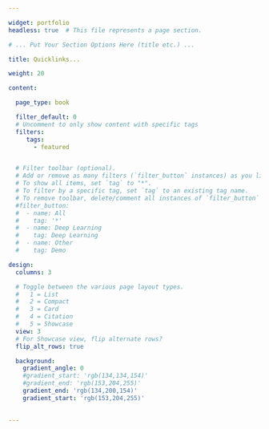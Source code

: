 ```yaml
---

widget: portfolio
headless: true  # This file represents a page section.

# ... Put Your Section Options Here (title etc.) ...

title: Quicklinks...

weight: 20

content:

  page_type: book

  filter_default: 0
  # Uncomment to only show content with specific tags
  filters:
     tags:
       - featured 


  # Filter toolbar (optional).
  # Add or remove as many filters (`filter_button` instances) as you like.
  # To show all items, set `tag` to "*".
  # To filter by a specific tag, set `tag` to an existing tag name.
  # To remove toolbar, delete/comment all instances of `filter_button` below.
  #filter_button:
  #  - name: All
  #    tag: '*'
  #  - name: Deep Learning
  #    tag: Deep Learning
  #  - name: Other
  #    tag: Demo

design:
  columns: 3

  # Toggle between the various page layout types.
  #   1 = List
  #   2 = Compact  
  #   3 = Card
  #   4 = Citation
  #   5 = Showcase
  view: 3
  # For Showcase view, flip alternate rows?
  flip_alt_rows: true

  background:
    gradient_angle: 0
    #gradient_start: 'rgb(134,134,154)'
    #gradient_end: 'rgb(153,204,255)'
    gradient_end: 'rgb(134,200,154)'
    gradient_start: 'rgb(153,204,255)'
    

---
```



